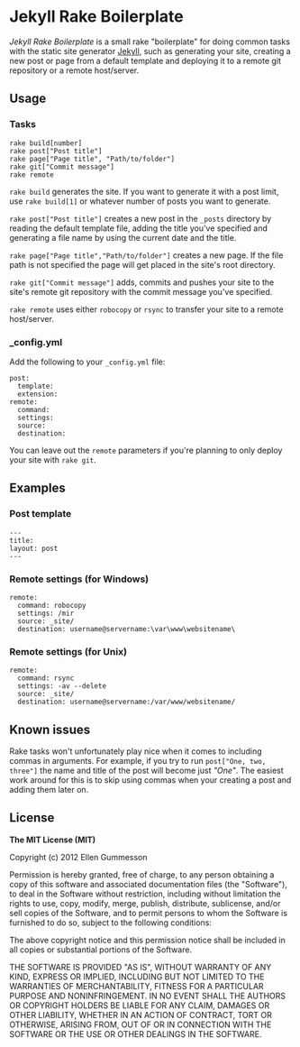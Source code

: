 # Jekyll Rake Boilerplate

*Jekyll Rake Boilerplate* is a small rake "boilerplate" for doing common tasks with the static site generator [Jekyll](http://jekyllrb.com/ "Jekyll"), such as generating your site, creating a new post or page from a default template and deploying it to a remote git repository or a remote host/server.

## Usage

### Tasks

    rake build[number]
    rake post["Post title"]
    rake page["Page title", "Path/to/folder"]
    rake git["Commit message"]
    rake remote

`rake build` generates the site. If you want to generate it with a post limit, use `rake build[1]` or whatever number of posts you want to generate. 

`rake post["Post title"]` creates a new post in the `_posts` directory by reading the default template file, adding the title you've specified and generating a file name by using the current date and the title.

`rake page["Page title","Path/to/folder"]` creates a new page. If the file path is not specified the page will get placed in the site's root directory.

`rake git["Commit message"]` adds, commits and pushes your site to the site's remote git repository with the commit message you've specified.

`rake remote` uses either `robocopy` or `rsync` to transfer your site to a remote host/server.

### _config.yml

Add the following to your `_config.yml` file:

    post:
      template:
      extension:
    remote:
      command:
      settings:
      source:
      destination:

You can leave out the `remote` parameters if you're planning to only deploy your site with `rake git`.

## Examples

### Post template

    ---
    title:
    layout: post
    ---

### Remote settings (for Windows)

    remote:
      command: robocopy
      settings: /mir
      source: _site/
      destination: username@servername:\var\www\websitename\

### Remote settings (for Unix)

    remote:
      command: rsync
      settings: -av --delete
      source: _site/
      destination: username@servername:/var/www/websitename/

## Known issues

Rake tasks won't unfortunately play nice when it comes to including commas in arguments. For example, if you try to run `post["One, two, three"]` the name and title of the post will become just *"One"*. The easiest work around for this is to skip using commas when your creating a post and adding them later on.

## License

**The MIT License (MIT)**

Copyright (c) 2012 Ellen Gummesson

Permission is hereby granted, free of charge, to any person obtaining a copy of this software and associated documentation files (the "Software"), to deal in the Software without restriction, including without limitation the rights to use, copy, modify, merge, publish, distribute, sublicense, and/or sell copies of the Software, and to permit persons to whom the Software is furnished to do so, subject to the following conditions:

The above copyright notice and this permission notice shall be included in all copies or substantial portions of the Software.

THE SOFTWARE IS PROVIDED "AS IS", WITHOUT WARRANTY OF ANY KIND, EXPRESS OR IMPLIED, INCLUDING BUT NOT LIMITED TO THE WARRANTIES OF MERCHANTABILITY, FITNESS FOR A PARTICULAR PURPOSE AND NONINFRINGEMENT. IN NO EVENT SHALL THE AUTHORS OR COPYRIGHT HOLDERS BE LIABLE FOR ANY CLAIM, DAMAGES OR OTHER LIABILITY, WHETHER IN AN ACTION OF CONTRACT, TORT OR OTHERWISE, ARISING FROM, OUT OF OR IN CONNECTION WITH THE SOFTWARE OR THE USE OR OTHER DEALINGS IN THE SOFTWARE.